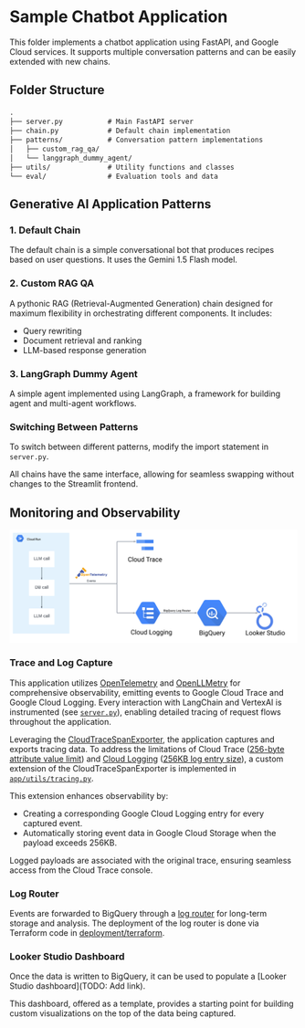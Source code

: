 # Sample Chatbot Application

This folder implements a chatbot application using FastAPI, and Google Cloud services. It supports multiple conversation patterns and can be easily extended with new chains.

## Folder Structure

```plaintext
.
├── server.py           # Main FastAPI server
├── chain.py            # Default chain implementation
├── patterns/           # Conversation pattern implementations
│   ├── custom_rag_qa/
│   └── langgraph_dummy_agent/
├── utils/              # Utility functions and classes
└── eval/               # Evaluation tools and data
```

## Generative AI Application Patterns

### 1. Default Chain

The default chain is a simple conversational bot that produces recipes based on user questions. It uses the Gemini 1.5 Flash model.

### 2. Custom RAG QA

A pythonic RAG (Retrieval-Augmented Generation) chain designed for maximum flexibility in orchestrating different components. It includes:

- Query rewriting
- Document retrieval and ranking
- LLM-based response generation

### 3. LangGraph Dummy Agent

A simple agent implemented using LangGraph, a framework for building agent and multi-agent workflows.

### Switching Between Patterns

To switch between different patterns, modify the import statement in `server.py`.

All chains have the same interface, allowing for seamless swapping without changes to the Streamlit frontend.

## Monitoring and Observability

![monitoring_flow](../images/monitoring_flow.png)

### Trace and Log Capture

This application utilizes [OpenTelemetry](https://opentelemetry.io/) and [OpenLLMetry](https://github.com/traceloop/openllmetry) for comprehensive observability, emitting events to Google Cloud Trace and Google Cloud Logging. Every interaction with LangChain and VertexAI is instrumented (see [`server.py`](server.py)), enabling detailed tracing of request flows throughout the application.

Leveraging the [CloudTraceSpanExporter](https://cloud.google.com/python/docs/reference/spanner/latest/opentelemetry-tracing), the application captures and exports tracing data. To address the limitations of Cloud Trace ([256-byte attribute value limit](https://cloud.google.com/trace/docs/quotas#limits_on_spans)) and [Cloud Logging](https://cloud.google.com/logging/quotas) ([256KB log entry size](https://cloud.google.com/logging/quotas)), a custom extension of the CloudTraceSpanExporter is implemented in [`app/utils/tracing.py`](app/utils/tracing.py).

This extension enhances observability by:

- Creating a corresponding Google Cloud Logging entry for every captured event.
- Automatically storing event data in Google Cloud Storage when the payload exceeds 256KB.

Logged payloads are associated with the original trace, ensuring seamless access from the Cloud Trace console.

### Log Router

Events are forwarded to BigQuery through a [log router](https://cloud.google.com/logging/docs/routing/overview) for long-term storage and analysis. The deployment of the log router is done via Terraform code in [deployment/terraform](../deployment/terraform).

### Looker Studio Dashboard

Once the data is written to BigQuery, it can be used to populate a [Looker Studio dashboard](TODO: Add link).

This dashboard, offered as a template, provides a starting point for building custom visualizations on the top of the data being captured.
